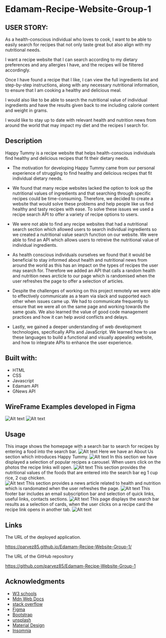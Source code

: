 # Edamam-Recipe-Website-Group-1

## USER STORY:
As a health-conscious individual who loves to cook, I want to be able to easily search for recipes that not only taste great but also align with my nutritional needs.

I want a recipe website that I can search according to my dietary preferences and any allergies I have, and the recipes will be filtered accordingly.

Once I have found a recipe that I like, I can view the full ingredients list and step-by-step instructions, along with any necessary nutritional information, to ensure that I am cooking a healthy and delicious meal.

I would also like to be able to search the nutritional value of individual ingredients and have the results given back to me including calorie content and weight in grams.

I would like to stay up to date with relevant health and nutrition news from around the world that may impact my diet and the recipes I search for.


## Description

Happy Tummy is a recipe website that helps health-conscious individuals find healthy and delicious recipes that fit their dietary needs.

- The motivation for developing Happy Tummy came from our personal experience of struggling to find healthy and delicious recipes that fit individual dietary needs.

- We found that many recipe websites lacked the option to look up the nutritional values of ingredients and that searching through specific recipes could be time-consuming. Therefore, we decided to create a website that would solve these problems and help people like us find healthy and tasty recipes with ease. To solve these issues we used a recipe search API to offer a variety of recipe options to users.

- We were not able to find any recipe websites that had a nutritional search section which allowed users to search individual ingredients so we created a nutritional value search function on our website. We were able to find an API which allows users to retreive the nutritional value of individual ingredients.

- As health conscious individuals ourselves we found that it would be beneficial to stay informed about health and nutritional news from around the world as this has an impact on the types of recipes the user may search for. Therefore we added an API that calls a random health and nutrition news arcticle to our page which is randomised when the user refreshes the page to offer a selection of articles.

- Despite the challenges of working on this project remotely we were able to effectively communicate as a team via slack and supported each other when issues came up. We had to communicate frequently to ensure that we were all on the same page and working towards the same goals. We also learned the value of good code management practices and how it can help avoid conflicts and delays.

- Lastly, we gained a deeper understanding of web development technologies, specifically APIs and JavaScript. We learned how to use these languages to build a functional and visually appealing website, and how to integrate APIs to enhance the user experience.

## Built with:
* HTML
* CSS
* Javascript
* Edamam API
* GNews API

## WireFrame Examples developed in Figma
![Alt text](Assets/Images/Screenshot%202023-04-27%20at%2019.10.58.png)
![Alt text](Assets/Images/Screenshot%202023-04-27%20at%2019.11.41.png)

## Usage
This image shows the homepage with a search bar to search for recipes by entering a food into the search bar.
![Alt text](Assets/Images/Screenshot%202023-04-26%20at%2020.06.47.png)
Here we have an About Us section which introduces Happy Tummy.
![Alt text](Assets/Images/AboutSection.png)
In this section we have displayed a selection of popular recipes a carousel. When users click on the photos the recipe links will open.
![Alt text](Assets/Images/Screenshot%202023-04-26%20at%2020.07.38.png)
This section provides the nutritional values of the foods that are entered into the search bar eg 1 cup rice, 2 cup chicken.  
![Alt text](Assets/Images/NutritionalValue.png)
This section provides a news article related to health and nutrition which is randomated when the user refreshes the page.
![Alt text](Assets/Images/Screenshot%202023-04-27%20at%2014.27.19.png)
This footer bar includes an email subscription bar and selection of quick links, useful links, contacts sections.
![Alt text](Assets/Images/Screenshot%202023-04-26%20at%2020.08.05.png)
This page displays the search bar results as a selection of cards, when the user clicks on a recipe card the recipe link opens in another tab.
![Alt text](Assets/Images/RecipeSearch.png)


## Links

The URL of the deployed application.

https://parvez85.github.io/Edamam-Recipe-Website-Group-1/

The URL of the GitHub repository

https://github.com/parvez85/Edamam-Recipe-Website-Group-1

## Acknowledgments
* [W3 schools](https://www.w3schools.com)
* [Mdn Web Docs](https://developer.mozilla.org/en-US/docs/Web/JavaScript)
* [stack overflow](https://stackoverflow.com/)
* [Figma](https://www.figma.com)
* [Bootstrap](https://getbootstrap.com/)
* [unsplash](https://unsplash.com/photos/hgGplX3PFBg)
* [Material Design](https://m2.material.io/design/color/the-color-system.html#tools-for-picking-colors)
* [Insomnia](https://insomnia.rest/)

